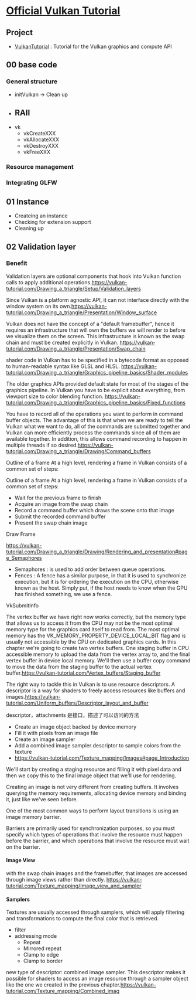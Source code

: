 # [Official Vulkan Tutorial](https://vulkan-tutorial.com/)

## Project

* [VulkanTutorial](https://github.com/Overv/VulkanTutorial) : Tutorial for the Vulkan graphics and compute API

## 00 base code

### General structure

- initVulkan -> Clean up
- RAII
  ----
- vk
  - vkCreateXXX
  - vkAllocateXXX
  - vkDestroyXXX
  - vkFreeXXX

### Resource management

### Integrating GLFW

## 01 Instance

- Createing an instance
- Checking for extension support
- Cleaning up

## 02 Validation layer

### Benefit

Validation layers are optional components that hook into Vulkan function calls to apply additional operations.https://vulkan-tutorial.com/Drawing_a_triangle/Setup/Validation_layers

Since Vulkan is a platform agnostic API, it can not interface directly with the window system on its own.https://vulkan-tutorial.com/Drawing_a_triangle/Presentation/Window_surface

Vulkan does not have the concept of a "default framebuffer", hence it requires an infrastructure that will own the buffers we will render to before we visualize them on the screen. This infrastructure is known as the swap chain and must be created explicitly in Vulkan. https://vulkan-tutorial.com/Drawing_a_triangle/Presentation/Swap_chain

 shader code in Vulkan has to be specified in a bytecode format as opposed to human-readable syntax like GLSL and HLSL.
 https://vulkan-tutorial.com/Drawing_a_triangle/Graphics_pipeline_basics/Shader_modules

The older graphics APIs provided default state for most of the stages of the graphics pipeline. In Vulkan you have to be explicit about everything, from viewport size to color blending function.
https://vulkan-tutorial.com/Drawing_a_triangle/Graphics_pipeline_basics/Fixed_functions

You have to record all of the operations you want to perform in command buffer objects. The advantage of this is that when we are ready to tell the Vulkan what we want to do, all of the commands are submitted together and Vulkan can more efficiently process the commands since all of them are available together. In addition, this allows command recording to happen in multiple threads if so desired.https://vulkan-tutorial.com/Drawing_a_triangle/Drawing/Command_buffers

Outline of a frame
At a high level, rendering a frame in Vulkan consists of a common set of steps:

Outline of a frame
At a high level, rendering a frame in Vulkan consists of a common set of steps:

- Wait for the previous frame to finish
- Acquire an image from the swap chain
- Record a command buffer which draws the scene onto that image
- Submit the recorded command buffer
- Present the swap chain image

Draw Frame

https://vulkan-tutorial.com/Drawing_a_triangle/Drawing/Rendering_and_presentation#page_Semaphores

- Semaphores :  is used to add order between queue operations.
- Fences : A fence has a similar purpose, in that it is used to synchronize execution, but it is for ordering the execution on the CPU, otherwise known as the host. Simply put, if the host needs to know when the GPU has finished something, we use a fence.

VkSubmitInfo

The vertex buffer we have right now works correctly, but the memory type that allows us to access it from the CPU may not be the most optimal memory type for the graphics card itself to read from. The most optimal memory has the VK_MEMORY_PROPERTY_DEVICE_LOCAL_BIT flag and is usually not accessible by the CPU on dedicated graphics cards. In this chapter we're going to create two vertex buffers. One staging buffer in CPU accessible memory to upload the data from the vertex array to, and the final vertex buffer in device local memory. We'll then use a buffer copy command to move the data from the staging buffer to the actual vertex buffer.https://vulkan-tutorial.com/Vertex_buffers/Staging_buffer

The right way to tackle this in Vulkan is to use resource descriptors. A descriptor is a way for shaders to freely access resources like buffers and images.https://vulkan-tutorial.com/Uniform_buffers/Descriptor_layout_and_buffer

descriptor，attachments 是接口，描述了可以访问的方法

- Create an image object backed by device memory
- Fill it with pixels from an image file
- Create an image sampler
- Add a combined image sampler descriptor to sample colors from the texture
- https://vulkan-tutorial.com/Texture_mapping/Images#page_Introduction

 We'll start by creating a staging resource and filling it with pixel data and then we copy this to the final image object that we'll use for rendering.

Creating an image is not very different from creating buffers. It involves querying the memory requirements, allocating device memory and binding it, just like we've seen before.

One of the most common ways to perform layout transitions is using an image memory barrier.

Barriers are primarily used for synchronization purposes, so you must specify which types of operations that involve the resource must happen before the barrier, and which operations that involve the resource must wait on the barrier.

#### Image View

with the swap chain images and the framebuffer, that images are accessed through image views rather than directly. https://vulkan-tutorial.com/Texture_mapping/Image_view_and_sampler

#### Samplers

 Textures are usually accessed through samplers, which will apply filtering and transformations to compute the final color that is retrieved.

- filter
- addressing mode
  - Repeat
  - Mirrored repeat
  - Clamp to edge
  - Clamp to border

new type of descriptor: combined image sampler. This descriptor makes it possible for shaders to access an image resource through a sampler object like the one we created in the previous chapter.https://vulkan-tutorial.com/Texture_mapping/Combined_imag
